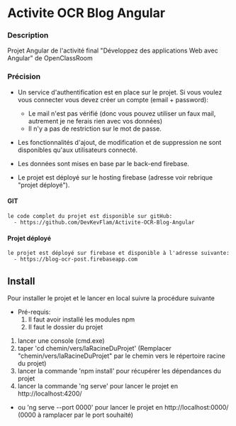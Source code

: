 # Activite OCR Blog Angular  
                              
### Description  
Projet Angular de l'activité final "Développez des applications Web avec Angular" de OpenClassRoom  

### Précision  

- Un service d'authentification est en place sur le projet. Si vous voulez vous connecter vous devez créer un compte (email + password):  
  - Le mail n'est pas vérifié (donc vous pouvez utiliser un faux mail, autrement je ne ferais rien avec vos données)  
  - Il n'y a pas de restriction sur le mot de passe.  
  
- Les fonctionnalités d'ajout, de modification et de suppression ne sont disponibles qu'aux utilisateurs connecté.  

- Les données sont mises en base par le back-end firebase.  

- Le projet est déployé sur le hosting firebase (adresse voir rebrique "projet déployé").  

#### GIT  
        
    le code complet du projet est disponible sur gitHub: 
      - https://github.com/DevKevFlam/Activite-OCR-Blog-Angular  

#### Projet déployé  
        
    le projet est déployé sur firebase et disponible à l'adresse suivante: 
      - https://blog-ocr-post.firebaseapp.com

## Install  
Pour installer le projet et le lancer en local suivre la procédure suivante  
  - Pré-requis:  
    1. Il faut avoir installé les modules npm  
    2. Il faut le dossier du projet
        
1. lancer une console (cmd.exe)
2. taper 'cd chemin/vers/laRacineDuProjet' (Remplacer "chemin/vers/laRacineDuProjet" par le chemin vers le répertoire racine du projet)
3. lancer la commande 'npm install' pour récupérer les dépendances du projet
4. lancer la commande 'ng serve' pour lancer le projet en http://localhost:4200/  
  -  ou 'ng serve --port 0000' pour lancer le projet en http://localhost:0000/ (0000 à ramplacer par le port souhaité)

